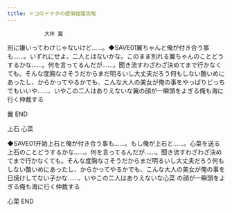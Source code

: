 ```yaml
---
title: ドコのドナタの感情経路攻略
---
```


                大伴 翼

別に嫌いってわけじゃないけど……。◆SAVE01翼ちゃんと俺が付き合う事も……。いずれにせよ、二人とはないかな。このまま別れる翼ちゃんのことどうするかな……。何を言ってるんだが……。聞き流すわざわざ決めてまで行かなくても。そんな度胸なさそうだからまだ明るいし大丈夫だろう何もしない酷いめにあったし、からかってやるかでも、こんな大人の美女が俺の事をやっぱりどっちでもいいや……、いやこの二人はありえないな翼の顔が一瞬頭をよぎる俺も海に行く仲裁する

翼 END

上石 心菜

◆SAVE01开始上石と俺が付き合う事も……。もし俺が上石と……。心菜を送る上石のことどうするかな……。何を言ってるんだが……。聞き流すわざわざ決めてまで行かなくても。そんな度胸なさそうだからまだ明るいし大丈夫だろう何もしない酷いめにあったし、からかってやるかでも、こんな大人の美女が俺の事を日焼けしてない子かな……、いやこの二人はありえないな心菜 の顔が一瞬頭をよぎる俺も海に行く仲裁する

心菜 END


              
